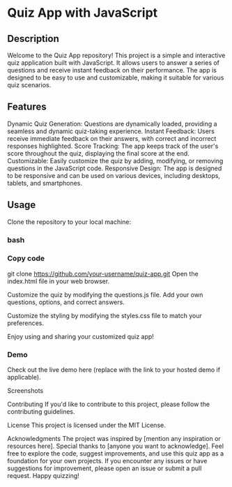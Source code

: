 # Quiz App with JavaScript
## Description
Welcome to the Quiz App repository! This project is a simple and interactive quiz application built with JavaScript. It allows users to answer a series of questions and receive instant feedback on their performance. The app is designed to be easy to use and customizable, making it suitable for various quiz scenarios.

## Features
Dynamic Quiz Generation: Questions are dynamically loaded, providing a seamless and dynamic quiz-taking experience.
Instant Feedback: Users receive immediate feedback on their answers, with correct and incorrect responses highlighted.
Score Tracking: The app keeps track of the user's score throughout the quiz, displaying the final score at the end.
Customizable: Easily customize the quiz by adding, modifying, or removing questions in the JavaScript code.
Responsive Design: The app is designed to be responsive and can be used on various devices, including desktops, tablets, and smartphones.

## Usage
Clone the repository to your local machine:

### bash

### Copy code
git clone https://github.com/your-username/quiz-app.git
Open the index.html file in your web browser.

Customize the quiz by modifying the questions.js file. Add your own questions, options, and correct answers.

Customize the styling by modifying the styles.css file to match your preferences.

Enjoy using and sharing your customized quiz app!

### Demo
Check out the live demo here (replace with the link to your hosted demo if applicable).

Screenshots

Contributing
If you'd like to contribute to this project, please follow the contributing guidelines.

License
This project is licensed under the MIT License.

Acknowledgments
The project was inspired by [mention any inspiration or resources here].
Special thanks to [anyone you want to acknowledge].
Feel free to explore the code, suggest improvements, and use this quiz app as a foundation for your own projects. If you encounter any issues or have suggestions for improvement, please open an issue or submit a pull request. Happy quizzing!






